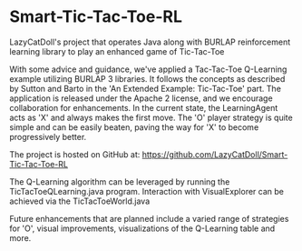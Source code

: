 
# Smart-Tic-Tac-Toe-RL

LazyCatDoll's project that operates Java along with BURLAP reinforcement learning library to play an enhanced game of Tic-Tac-Toe

With some advice and guidance, we've applied a Tac-Tac-Toe Q-Learning example utilizing BURLAP 3 libraries. It follows the concepts as described by Sutton and Barto in the 'An Extended Example: Tic-Tac-Toe' part. The application is released under the Apache 2 license, and we encourage collaboration for enhancements. In the current state, the LearningAgent acts as 'X' and always makes the first move. The 'O' player strategy is quite simple and can be easily beaten, paving the way for 'X' to become progressively better.

The project is hosted on GitHub at:
https://github.com/LazyCatDoll/Smart-Tic-Tac-Toe-RL

The Q-Learning algorithm can be leveraged by running the TicTacToeQLearning.java program. Interaction with VisualExplorer can be achieved via the TicTacToeWorld.java

Future enhancements that are planned include a varied range of strategies for 'O', visual improvements, visualizations of the Q-Learning table and more.
